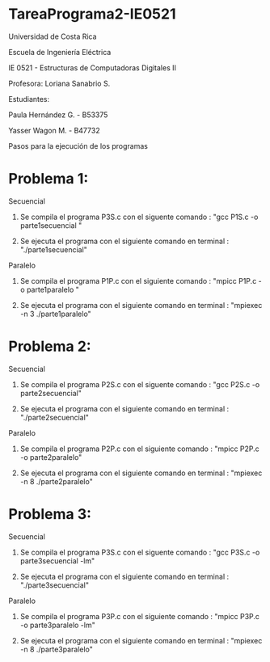 # TareaPrograma2-IE0521

Universidad de Costa Rica

Escuela de Ingeniería Eléctrica

IE 0521 - Estructuras de Computadoras Digitales II

Profesora: Loriana Sanabrio S.

Estudiantes:

Paula Hernández G. - B53375

Yasser Wagon M.    - B47732   


Pasos para la ejecución de los programas

# Problema 1:

Secuencial

1. Se compila el programa P3S.c con el siguente comando : "gcc P1S.c -o parte1secuencial "

2. Se ejecuta el programa con el siguiente comando en terminal : "./parte1secuencial"

Paralelo

1. Se compila el programa P1P.c con el siguiente comando : "mpicc P1P.c -o parte1paralelo "

2. Se ejecuta el programa con el siguiente comando en terminal : "mpiexec -n 3 ./parte1paralelo"


# Problema 2:

Secuencial

1. Se compila el programa P2S.c con el siguente comando : "gcc P2S.c -o parte2secuencial"

2. Se ejecuta el programa con el siguiente comando en terminal : "./parte2secuencial"

Paralelo

1. Se compila el programa P2P.c con el siguiente comando : "mpicc P2P.c -o parte2paralelo"

2. Se ejecuta el programa con el siguiente comando en terminal : "mpiexec -n 8 ./parte2paralelo"


# Problema 3:

Secuencial

1. Se compila el programa P3S.c con el siguente comando : "gcc P3S.c -o parte3secuencial -lm"

2. Se ejecuta el programa con el siguiente comando en terminal : "./parte3secuencial"

Paralelo

1. Se compila el programa P3P.c con el siguiente comando : "mpicc P3P.c -o parte3paralelo -lm"

2. Se ejecuta el programa con el siguiente comando en terminal : "mpiexec -n 8 ./parte3paralelo"
